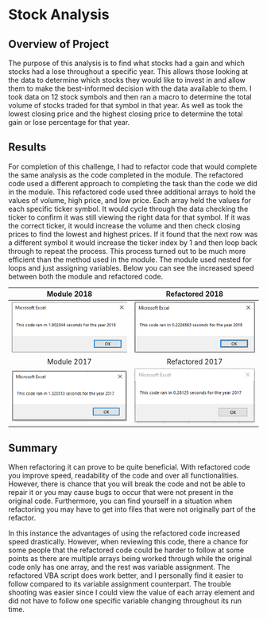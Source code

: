 # Stock Analysis

## Overview of Project

   The purpose of this analysis is to find what stocks had a gain and which stocks had a lose throughout a specific year. This allows those looking at the data to determine which stocks they would like to invest in and allow them to make the best-informed decision with the data available to them. I took data on 12 stock symbols and then ran a macro to determine the total volume of stocks traded for that symbol in that year. As well as took the lowest closing price and the highest closing price to determine the total gain or lose percentage for that year. 

## Results

For completion of this challenge, I had to refactor code that would complete the same analysis as the code completed in the module. The refactored code used a different approach to completing the task than the code we did in the module. This refactored code used three additional arrays to hold the values of volume, high price, and low price. Each array held the values for each specific ticker symbol. It would cycle through the data checking the ticker to confirm it was still viewing the right data for that symbol. If it was the correct ticker, it would increase the volume and then check closing prices to find the lowest and highest prices. If it found that the next row was a different symbol it would increase the ticker index by 1 and then loop back through to repeat the process. This process turned out to be much more efficient than the method used in the module. The module used nested for loops and just assigning variables. Below you can see the increased speed between both the module and refactored code. 

Module 2018             | Refactored 2018
:----------------------:|:----------------------------:
![Module 2018 Stocks](https://github.com/Tyfox1206/stock-analysis/blob/main/Resources/VBA_Module_timer_2018.png)|![Refactored Code 2018](https://github.com/Tyfox1206/stock-analysis/blob/main/Resources/VBA_Challenge_2018.png)
Module 2017             | Refactored 2017
![Module 2017 stocks](https://github.com/Tyfox1206/stock-analysis/blob/main/Resources/VBA_Module_Timer_2017.png)|![Refactored Code 2017](https://github.com/Tyfox1206/stock-analysis/blob/main/Resources/VBA_Challenge_2017.png)

## Summary

When refactoring it can prove to be quite beneficial. With refactored code you improve speed, readability of the code and over all functionalities. However, there is chance that you will break the code and not be able to repair it or you may cause bugs to occur that were not present in the original code. Furthermore, you can find yourself in a situation when refactoring you may have to get into files that were not originally part of the refactor. 

In this instance the advantages of using the refactored code increased speed drastically. However, when reviewing this code, there a chance for some people that the refactored code could be harder to follow at some points as there are multiple arrays being worked through while the original code only has one array, and the rest was variable assignment. The refactored VBA script does work better, and I personally find it easier to follow compared to its variable assignment counterpart. The trouble shooting was easier since I could view the value of each array element and did not have to follow one specific variable changing throughout its run time. 
